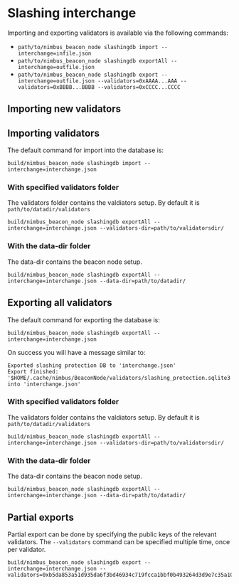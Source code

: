 # Slashing interchange

Importing and exporting validators is available via the following commands:

- `path/to/nimbus_beacon_node slashingdb import --interchange=infile.json`
- `path/to/nimbus_beacon_node slashingdb exportAll --interchange=outfile.json`
- `path/to/nimbus_beacon_node slashingdb export --interchange=outfile.json --validators=0xAAAA...AAA --validators=0xBBBB...BBBB --validators=0xCCCC...CCCC`

## Importing new validators

## Importing validators

The default command for import into the database is:

```
build/nimbus_beacon_node slashingdb import --interchange=interchange.json
```

### With specified validators folder

The validators folder contains the valdiators setup.
By default it is `path/to/datadir/validators`

```
build/nimbus_beacon_node slashingdb exportAll --interchange=interchange.json --validators-dir=path/to/validatorsdir/
```

### With the data-dir folder

The data-dir contains the beacon node setup.

```
build/nimbus_beacon_node slashingdb exportAll --interchange=interchange.json --data-dir=path/to/datadir/
```

## Exporting all validators

The default command for exporting the database is:

```
build/nimbus_beacon_node slashingdb exportAll --interchange=interchange.json
```

On success you will have a message similar to:

```
Exported slashing protection DB to 'interchange.json'
Export finished: '$HOME/.cache/nimbus/BeaconNode/validators/slashing_protection.sqlite3' into 'interchange.json'
```

### With specified validators folder

The validators folder contains the valdiators setup.
By default it is `path/to/datadir/validators`

```
build/nimbus_beacon_node slashingdb exportAll --interchange=interchange.json --validators-dir=path/to/validatorsdir/
```

### With the data-dir folder

The data-dir contains the beacon node setup.

```
build/nimbus_beacon_node slashingdb exportAll --interchange=interchange.json --data-dir=path/to/datadir/
```

## Partial exports

Partial export can be done by specifying the public keys of the relevant validators.
The `--validators` command can be specified multiple time, once per validator.

```
build/nimbus_beacon_node slashingdb export --interchange=interchange.json --validators=0xb5da853a51d935da6f3bd46934c719fcca1bbf0b493264d3d9e7c35a1023b73c703b56d598edf0239663820af36ec615
```
